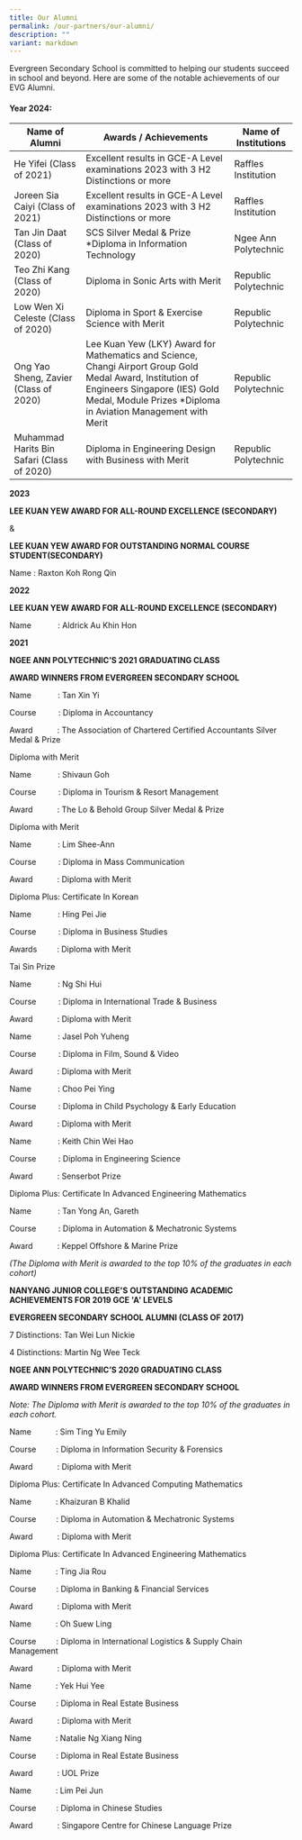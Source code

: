 ```yaml
---
title: Our Alumni
permalink: /our-partners/our-alumni/
description: ""
variant: markdown
---
```

<p>Evergreen Secondary School is committed to helping our students succeed
in school and beyond. Here are some of the notable achievements of our
EVG Alumni.</p>
<h4><strong>Year 2024:</strong></h4>

| Name of Alumni |  Awards / Achievements  |  Name of Institutions  |
|---------------------------------|-------------------------------------------------------| -------------------------------------------------------|
| He Yifei (Class of 2021) | Excellent results in GCE-A Level examinations 2023 with 3 H2 Distinctions or more | Raffles Institution
| Joreen Sia Caiyi (Class of 2021)  | Excellent results in GCE-A Level examinations 2023 with 3 H2 Distinctions or more | Raffles Institution
| Tan Jin Daat (Class of 2020) | SCS Silver Medal &amp; Prize *Diploma in Information Technology | Ngee Ann Polytechnic |
| Teo Zhi Kang (Class of 2020) | Diploma in Sonic Arts with Merit | Republic Polytechnic | 
Low Wen Xi Celeste (Class of 2020) | Diploma in Sport &amp; Exercise Science with Merit | Republic Polytechnic | 
| Ong Yao Sheng, Zavier (Class of 2020) | Lee Kuan Yew (LKY) Award for Mathematics and Science, Changi Airport Group Gold Medal Award, Institution of Engineers Singapore (IES) Gold Medal, Module Prizes *Diploma in Aviation Management with Merit | Republic Polytechnic |
Muhammad Harits Bin Safari (Class of 2020) | Diploma in Engineering Design with Business with Merit | Republic Polytechnic | 










<p></p>
<p><strong>2023</strong>
</p>
<p><strong>LEE KUAN YEW AWARD FOR ALL-ROUND EXCELLENCE (SECONDARY)</strong>
</p>
<p>&amp;</p>
<p><strong>LEE KUAN YEW AWARD FOR OUTSTANDING NORMAL COURSE STUDENT(SECONDARY)</strong>
</p>
<p>Name : Raxton Koh Rong Qin</p>
<p><strong>2022</strong>
</p>
<p><strong>LEE KUAN YEW AWARD FOR ALL-ROUND EXCELLENCE (SECONDARY)</strong>
</p>
<p>Name&nbsp;&nbsp;&nbsp;&nbsp;&nbsp;&nbsp;&nbsp;&nbsp;&nbsp;&nbsp;&nbsp;
: Aldrick Au Khin Hon</p>
<p><strong>2021</strong>
</p>
<p><strong>NGEE ANN POLYTECHNIC’S 2021 GRADUATING CLASS</strong>
</p>
<p><strong>AWARD WINNERS FROM EVERGREEN SECONDARY SCHOOL</strong>
</p>
<p>Name&nbsp;&nbsp;&nbsp;&nbsp;&nbsp;&nbsp;&nbsp;&nbsp;&nbsp;&nbsp;&nbsp;
: Tan Xin Yi</p>
<p>Course&nbsp;&nbsp;&nbsp;&nbsp;&nbsp;&nbsp;&nbsp;&nbsp;&nbsp; : Diploma
in Accountancy</p>
<p>Award &nbsp;&nbsp;&nbsp;&nbsp;&nbsp;&nbsp;&nbsp;&nbsp;&nbsp; : The Association
of Chartered Certified Accountants Silver Medal &amp; Prize</p>
<p>Diploma with Merit</p>
<p>Name&nbsp;&nbsp;&nbsp;&nbsp;&nbsp;&nbsp;&nbsp;&nbsp;&nbsp;&nbsp;&nbsp;
: Shivaun Goh</p>
<p>Course&nbsp;&nbsp;&nbsp;&nbsp;&nbsp;&nbsp;&nbsp;&nbsp;&nbsp; : Diploma
in Tourism &amp; Resort Management</p>
<p>Award &nbsp;&nbsp;&nbsp;&nbsp;&nbsp;&nbsp;&nbsp;&nbsp;&nbsp; : The Lo
&amp; Behold Group Silver Medal &amp; Prize</p>
<p>Diploma with Merit</p>
<p>Name&nbsp;&nbsp;&nbsp;&nbsp;&nbsp;&nbsp;&nbsp;&nbsp;&nbsp;&nbsp;&nbsp;
: Lim Shee-Ann</p>
<p>Course&nbsp;&nbsp;&nbsp;&nbsp;&nbsp;&nbsp;&nbsp;&nbsp;&nbsp; : Diploma
in Mass Communication</p>
<p>Award &nbsp;&nbsp;&nbsp;&nbsp;&nbsp;&nbsp;&nbsp;&nbsp;&nbsp; : Diploma
with Merit</p>
<p>Diploma Plus: Certificate In Korean</p>
<p>Name&nbsp;&nbsp;&nbsp;&nbsp;&nbsp;&nbsp;&nbsp;&nbsp;&nbsp;&nbsp;&nbsp;
: Hing Pei Jie</p>
<p>Course&nbsp;&nbsp;&nbsp;&nbsp;&nbsp;&nbsp;&nbsp;&nbsp;&nbsp; : Diploma
in Business Studies</p>
<p>Awards&nbsp;&nbsp;&nbsp;&nbsp;&nbsp;&nbsp;&nbsp;&nbsp; : Diploma with
Merit</p>
<p>Tai Sin Prize</p>
<p>Name&nbsp;&nbsp;&nbsp;&nbsp;&nbsp;&nbsp;&nbsp;&nbsp;&nbsp;&nbsp;&nbsp;
: Ng Shi Hui</p>
<p>Course&nbsp;&nbsp;&nbsp;&nbsp;&nbsp;&nbsp;&nbsp;&nbsp;&nbsp; : Diploma
in International Trade &amp; Business</p>
<p>Award &nbsp;&nbsp;&nbsp;&nbsp;&nbsp;&nbsp;&nbsp;&nbsp;&nbsp; : Diploma
with Merit</p>
<p>Name&nbsp;&nbsp;&nbsp;&nbsp;&nbsp;&nbsp;&nbsp;&nbsp;&nbsp;&nbsp;&nbsp;
: Jasel Poh Yuheng</p>
<p>Course&nbsp;&nbsp;&nbsp;&nbsp;&nbsp;&nbsp;&nbsp;&nbsp;&nbsp; : Diploma
in Film, Sound &amp; Video</p>
<p>Award &nbsp;&nbsp;&nbsp;&nbsp;&nbsp;&nbsp;&nbsp;&nbsp;&nbsp; : Diploma
with Merit</p>
<p>Name&nbsp;&nbsp;&nbsp;&nbsp;&nbsp;&nbsp;&nbsp;&nbsp;&nbsp;&nbsp;&nbsp;
: Choo Pei Ying</p>
<p>Course&nbsp;&nbsp;&nbsp;&nbsp;&nbsp;&nbsp;&nbsp;&nbsp;&nbsp; : Diploma
in Child Psychology &amp; Early Education</p>
<p>Award &nbsp;&nbsp;&nbsp;&nbsp;&nbsp;&nbsp;&nbsp;&nbsp;&nbsp; : Diploma
with Merit</p>
<p>Name&nbsp;&nbsp;&nbsp;&nbsp;&nbsp;&nbsp;&nbsp;&nbsp;&nbsp;&nbsp;&nbsp;
: Keith Chin Wei Hao</p>
<p>Course&nbsp;&nbsp;&nbsp;&nbsp;&nbsp;&nbsp;&nbsp;&nbsp;&nbsp; : Diploma
in Engineering Science</p>
<p>Award &nbsp;&nbsp;&nbsp;&nbsp;&nbsp;&nbsp;&nbsp;&nbsp;&nbsp; : Senserbot
Prize</p>
<p>Diploma Plus: Certificate In Advanced Engineering Mathematics</p>
<p>Name&nbsp;&nbsp;&nbsp;&nbsp;&nbsp;&nbsp;&nbsp;&nbsp;&nbsp;&nbsp;&nbsp;
: Tan Yong An, Gareth</p>
<p>Course&nbsp;&nbsp;&nbsp;&nbsp;&nbsp;&nbsp;&nbsp;&nbsp;&nbsp; : Diploma
in Automation &amp; Mechatronic Systems</p>
<p>Award &nbsp;&nbsp;&nbsp;&nbsp;&nbsp;&nbsp;&nbsp;&nbsp;&nbsp; : Keppel
Offshore &amp; Marine Prize</p>
<p><em>(The Diploma with Merit is awarded to the top 10% of the graduates in each cohort)</em>
</p>
<p><strong>NANYANG JUNIOR COLLEGE'S</strong>&nbsp;<strong>OUTSTANDING ACADEMIC ACHIEVEMENTS FOR 2019 GCE 'A' LEVELS</strong>
</p>
<p><strong>EVERGREEN SECONDARY SCHOOL ALUMNI (CLASS OF 2017)</strong>
</p>
<p>7 Distinctions: Tan Wei Lun Nickie</p>
<p>4 Distinctions: Martin Ng Wee Teck</p>
<p><strong>NGEE ANN POLYTECHNIC’S 2020 GRADUATING CLASS</strong>
</p>
<p><strong>AWARD WINNERS FROM EVERGREEN SECONDARY SCHOOL</strong>
</p>
<p><em>Note:&nbsp;The Diploma with Merit is awarded to the top 10% of the graduates in each cohort.</em>
</p>
<p>Name&nbsp;&nbsp;&nbsp;&nbsp;&nbsp;&nbsp;&nbsp;&nbsp;&nbsp;&nbsp; : Sim
Ting Yu Emily</p>
<p>Course&nbsp;&nbsp;&nbsp;&nbsp;&nbsp;&nbsp;&nbsp;&nbsp; : Diploma in Information
Security &amp; Forensics</p>
<p>Award &nbsp;&nbsp;&nbsp;&nbsp;&nbsp;&nbsp;&nbsp;&nbsp;&nbsp; : Diploma
with Merit</p>
<p>Diploma Plus: Certificate In Advanced Computing Mathematics</p>
<p>Name&nbsp;&nbsp;&nbsp;&nbsp;&nbsp;&nbsp;&nbsp;&nbsp;&nbsp;&nbsp; : Khaizuran
B Khalid</p>
<p>Course&nbsp;&nbsp;&nbsp;&nbsp;&nbsp;&nbsp;&nbsp;&nbsp; : Diploma in Automation
&amp; Mechatronic Systems</p>
<p>Award &nbsp;&nbsp;&nbsp;&nbsp;&nbsp;&nbsp;&nbsp;&nbsp;&nbsp; : Diploma
with Merit</p>
<p>Diploma Plus: Certificate In Advanced Engineering Mathematics</p>
<p>Name&nbsp;&nbsp;&nbsp;&nbsp;&nbsp;&nbsp;&nbsp;&nbsp;&nbsp;&nbsp; : Ting
Jia Rou</p>
<p>Course&nbsp;&nbsp;&nbsp;&nbsp;&nbsp;&nbsp;&nbsp;&nbsp; : Diploma in Banking
&amp; Financial Services</p>
<p>Award &nbsp;&nbsp;&nbsp;&nbsp;&nbsp;&nbsp;&nbsp;&nbsp;&nbsp; : Diploma
with Merit</p>
<p>Name&nbsp;&nbsp;&nbsp;&nbsp;&nbsp;&nbsp;&nbsp;&nbsp;&nbsp;&nbsp; : Oh
Suew Ling</p>
<p>Course&nbsp;&nbsp;&nbsp;&nbsp;&nbsp;&nbsp;&nbsp;&nbsp; : Diploma in International
Logistics &amp; Supply Chain Management</p>
<p>Award &nbsp;&nbsp;&nbsp;&nbsp;&nbsp;&nbsp;&nbsp;&nbsp;&nbsp; : Diploma
with Merit</p>
<p>Name&nbsp;&nbsp;&nbsp;&nbsp;&nbsp;&nbsp;&nbsp;&nbsp;&nbsp;&nbsp; : Yek
Hui Yee</p>
<p>Course&nbsp;&nbsp;&nbsp;&nbsp;&nbsp;&nbsp;&nbsp;&nbsp; : Diploma in Real
Estate Business</p>
<p>Award &nbsp;&nbsp;&nbsp;&nbsp;&nbsp;&nbsp;&nbsp;&nbsp;&nbsp; : Diploma
with Merit</p>
<p>Name&nbsp;&nbsp;&nbsp;&nbsp;&nbsp;&nbsp;&nbsp;&nbsp;&nbsp;&nbsp; : Natalie
Ng Xiang Ning</p>
<p>Course&nbsp;&nbsp;&nbsp;&nbsp;&nbsp;&nbsp;&nbsp;&nbsp; : Diploma in Real
Estate Business</p>
<p>Award &nbsp;&nbsp;&nbsp;&nbsp;&nbsp;&nbsp;&nbsp;&nbsp;&nbsp; : UOL Prize</p>
<p>Name&nbsp;&nbsp;&nbsp;&nbsp;&nbsp;&nbsp;&nbsp;&nbsp;&nbsp;&nbsp; : Lim
Pei Jun</p>
<p>Course&nbsp;&nbsp;&nbsp;&nbsp;&nbsp;&nbsp;&nbsp;&nbsp; : Diploma in Chinese
Studies</p>
<p>Award &nbsp;&nbsp;&nbsp;&nbsp;&nbsp;&nbsp;&nbsp;&nbsp;&nbsp; : Singapore
Centre for Chinese Language Prize</p>